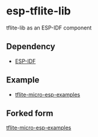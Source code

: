 # esp-tflite-lib

tflite-lib as an ESP-IDF component

## Dependency

- [ESP-IDF](https://github.com/espressif/esp-idf)

## Example

- [tflite-micro-esp-examples](https://github.com/M-D-777/tflite-micro-esp-examples)

## Forked form

[tflite-micro-esp-examples](https://github.com/espressif/tflite-micro-esp-examples)
